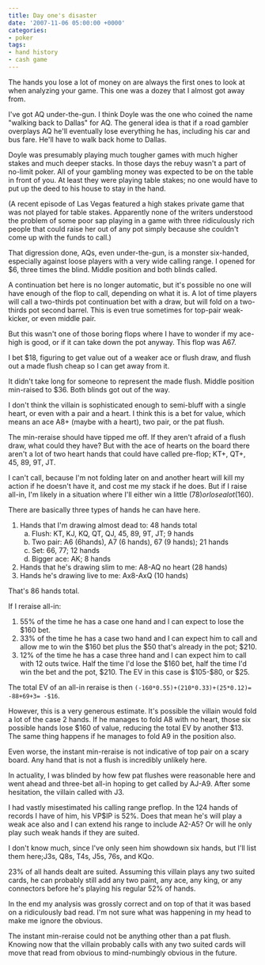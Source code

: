 ```yaml
---
title: Day one's disaster
date: '2007-11-06 05:00:00 +0000'
categories:
- poker
tags:
- hand history
- cash game
---
```

The hands you lose a lot of money on are always the first ones to look at when analyzing your game. This one was a dozey that I almost got away from.

I've got AQ under-the-gun. I think Doyle was the one who coined the name "walking back to Dallas" for AQ. The general idea is that if a road gambler overplays AQ he'll eventually lose everything he has, including his car and bus fare. He'll have to walk back home to Dallas.

Doyle was presumably playing much tougher games with much higher stakes and much deeper stacks. In those days the rebuy wasn't a part of no-limit poker. All of your gambling money was expected to be on the table in front of you. At least they were playing table stakes; no one would have to put up the deed to his house to stay in the hand.

(A recent episode of Las Vegas featured a high stakes private game that was not played for table stakes. Apparently none of the writers understood the problem of some poor sap playing in a game with three ridiculously rich people that could raise her out of any pot simply because she couldn't come up with the funds to call.)

That digression done, AQs, even under-the-gun, is a monster six-handed, especially against loose players with a very wide calling range. I opened for $6, three times the blind. Middle position and both blinds called.

A continuation bet here is no longer automatic, but it's possible no one will have enough of the flop to call, depending on what it is. A lot of time players will call a two-thirds pot continuation bet with a draw, but will fold on a two-thirds pot second barrel. This is even true sometimes for top-pair weak-kicker, or even middle pair.

But this wasn't one of those boring flops where I have to wonder if my ace-high is good, or if it can take down the pot anyway. This flop was A67.

I bet $18, figuring to get value out of a weaker ace or flush draw, and flush out a made flush cheap so I can get away from it.

It didn't take long for someone to represent the made flush. Middle position min-raised to $36. Both blinds got out of the way.

I don't think the villain is sophisticated enough to semi-bluff with a single heart, or even with a pair and a heart. I think this is a bet for value, which means an ace A8+ (maybe with a heart), two pair, or the pat flush.

The min-reraise should have tipped me off. If they aren't afraid of a flush draw, what could they have? But with the ace of hearts on the board there aren't a lot of two heart hands that could have called pre-flop; KT+, QT+, 45, 89, 9T, JT.

I can't call, because I'm not folding later on and another heart will kill my action if he doesn't have it, and cost me my stack if he does. But if I raise all-in, I'm likely in a situation where I'll either win a little ($78) or lose a lot ($160).

There are basically three types of hands he can have here.

<ol>
<li>Hands that I'm drawing almost dead to: 48 hands total
  <ol type="a">
  <li>Flush: KT, KJ, KQ, QT, QJ, 45, 89, 9T, JT; 9 hands</li>
  <li>Two pair: A6 (6hands), A7 (6 hands), 67 (9 hands); 21 hands</li>
  <li>Set: 66, 77; 12 hands</li>
  <li>Bigger ace: AK; 8 hands</li>
  </ol>
</li>
<li>Hands that he's drawing slim to me: A8-AQ no heart (28 hands)</li>
<li>Hands he's drawing live to me: Ax8-AxQ (10 hands)</li>
</ol>

That's 86 hands total.

If I reraise all-in:

<ol>
  <li>55% of the time he has a case one hand and I can expect to lose the $160
      bet.</li>
  <li>33% of the time he has a case two hand and I can expect him to call and
      allow me to win the $160 bet plus the $50 that's already in the pot; $210.</li>
  <li>12% of the time he has a case three hand and I can expect him to call with
      12 outs twice. Half the time I'd lose the $160 bet, half the time I'd win
      the bet and the pot, $210. The EV in this case is $105-$80, or $25.</li>
</ol>

The total EV of an all-in reraise is then `(-160*0.55)+(210*0.33)+(25*0.12)=
-88+69+3= -$16`.

However, this is a very generous estimate. It's possible the villain would fold
a lot of the case 2 hands. If he manages to fold A8 with no heart, those six
possible hands lose $160 of value, reducing the total EV by another $13. The
same thing happens if he manages to fold A9 in the position also.

Even worse, the instant min-reraise is not indicative of top pair on a scary
board. Any hand that is not a flush is incredibly unlikely here.

In actuality, I was blinded by how few pat flushes were reasonable here and went
ahead and three-bet all-in hoping to get called by AJ-A9. After some hesitation,
the villain called with J3.

I had vastly misestimated his calling range preflop. In the 124 hands of records
I have of him, his VP$IP is 52%. Does that mean he's will play a weak ace also
and I can extend his range to include A2-A5? Or will he only play such weak
hands if they are suited.

I don't know much, since I've only seen him showdown six hands, but I'll list
them here;J3s, Q8s, T4s, J5s, 76s, and KQo.

23% of all hands dealt are suited. Assuming this villain plays any two suited
cards, he can probably still add any two paint, any ace, any king, or any
connectors before he's playing his regular 52% of hands.

In the end my analysis was grossly correct and on top of that it was based on a
ridiculously bad read. I'm not sure what was happening in my head to make me
ignore the obvious.

The instant min-reraise could not be anything other than a pat flush. Knowing
now that the villain probably calls with any two suited cards will move that
read from obvious to mind-numbingly obvious in the future.

